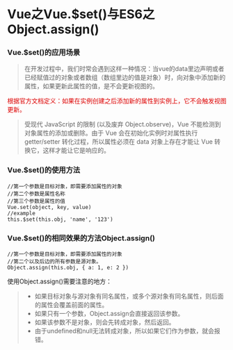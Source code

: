 **Vue之Vue.$set()与ES6之Object.assign()**
==========

### Vue.$set()的应用场景
> 在开发过程中，我们时常会遇到这样一种情况：当vue的data里边声明或者已经赋值过的对象或者数组（数组里边的值是对象）时，向对象中添加新的属性，如果更新此属性的值，是不会更新视图的。

<font color="#dd0000">根据官方文档定义：如果在实例创建之后添加新的属性到实例上，它不会触发视图更新。</font>

> 受现代 JavaScript 的限制 (以及废弃 Object.observe)，Vue 不能检测到对象属性的添加或删除。由于 Vue 会在初始化实例时对属性执行 getter/setter 转化过程，所以属性必须在 data 对象上存在才能让 Vue 转换它，这样才能让它是响应的。

### Vue.$set()的使用方法

```
//第一个参数是目标对象，即需要添加属性的对象
//第二个参数是属性名称
//第三个参数是属性的值
Vue.set(object, key, value)
//example
this.$set(this.obj, 'name', '123')
```
### Vue.$set()的相同效果的方法Object.assign()

```
//第一个参数是目标对象，即需要添加属性的对象
//第二个以及后边的所有参数是源对象。
Object.assign(this.obj, { a: 1, e: 2 })
```
使用Object.assign()需要注意的地方：

> * 如果目标对象与源对象有同名属性，或多个源对象有同名属性，则后面的属性会覆盖前面的属性。
> * 如果只有一个参数，Object.assign会直接返回该参数。
> * 如果该参数不是对象，则会先转成对象，然后返回。
> * 由于undefined和null无法转成对象，所以如果它们作为参数，就会报错。

